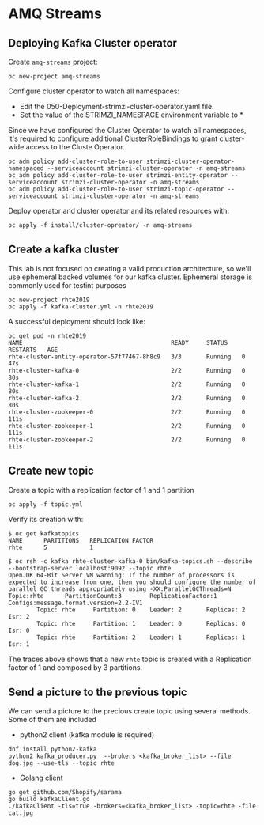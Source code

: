 # AMQ Streams

## Deploying Kafka Cluster operator

Create `amq-streams` project:
```
oc new-project amq-streams
```

Configure cluster operator to watch all namespaces:
- Edit the 050-Deployment-strimzi-cluster-operator.yaml file.
- Set the value of the STRIMZI_NAMESPACE environment variable to *

Since we have configured the Cluster Operator to watch all namespaces, it's required to configure additional ClusterRoleBindings to grant cluster-wide access to the Cluste Operator.
```
oc adm policy add-cluster-role-to-user strimzi-cluster-operator-namespaced --serviceaccount strimzi-cluster-operator -n amq-streams
oc adm policy add-cluster-role-to-user strimzi-entity-operator --serviceaccount strimzi-cluster-operator -n amq-streams
oc adm policy add-cluster-role-to-user strimzi-topic-operator --serviceaccount strimzi-cluster-operator -n amq-streams
```

Deploy operator and cluster operator and its related resources with:

```
oc apply -f install/cluster-opreator/ -n amq-streams
```

## Create a kafka cluster

This lab is not focused on creating a valid production architecture, so we'll use ephemeral backed volumes for our kafka cluster.
Ephemeral storage is commonly used for testint purposes

```
oc new-project rhte2019
oc apply -f kafka-cluster.yml -n rhte2019
```

A successful deployment should look like:

```
oc get pod -n rhte2019
NAME                                          READY     STATUS    RESTARTS   AGE
rhte-cluster-entity-operator-57f77467-8h8c9   3/3       Running   0          47s
rhte-cluster-kafka-0                          2/2       Running   0          80s
rhte-cluster-kafka-1                          2/2       Running   0          80s
rhte-cluster-kafka-2                          2/2       Running   0          80s
rhte-cluster-zookeeper-0                      2/2       Running   0          111s
rhte-cluster-zookeeper-1                      2/2       Running   0          111s
rhte-cluster-zookeeper-2                      2/2       Running   0          111s
```

## Create new topic

Create a topic with a replication factor of 1 and 1 partition
```
oc apply -f topic.yml
```

Verify its creation with:

```
$ oc get kafkatopics
NAME      PARTITIONS   REPLICATION FACTOR
rhte      5            1

$ oc rsh -c kafka rhte-cluster-kafka-0 bin/kafka-topics.sh --describe --bootstrap-server localhost:9092 --topic rhte
OpenJDK 64-Bit Server VM warning: If the number of processors is expected to increase from one, then you should configure the number of parallel GC threads appropriately using -XX:ParallelGCThreads=N
Topic:rhte      PartitionCount:3        ReplicationFactor:1     Configs:message.format.version=2.2-IV1
        Topic: rhte     Partition: 0    Leader: 2       Replicas: 2     Isr: 2
        Topic: rhte     Partition: 1    Leader: 0       Replicas: 0     Isr: 0
        Topic: rhte     Partition: 2    Leader: 1       Replicas: 1     Isr: 1
```

The traces above shows that a new `rhte` topic is created with a Replication factor of 1 and composed by 3 partitions.

## Send a picture to the previous topic

We can send a picture to the precious create topic using several methods. Some of them are included

- python2 client (kafka module is required)
```
dnf install python2-kafka
python2 kafka_producer.py  --brokers <kafka_broker_list> --file dog.jpg --use-tls --topic rhte
```

- Golang client
```
go get github.com/Shopify/sarama
go build kafkaClient.go
./kafkaClient -tls=true -brokers=<kafka_broker_list> -topic=rhte -file cat.jpg
```
